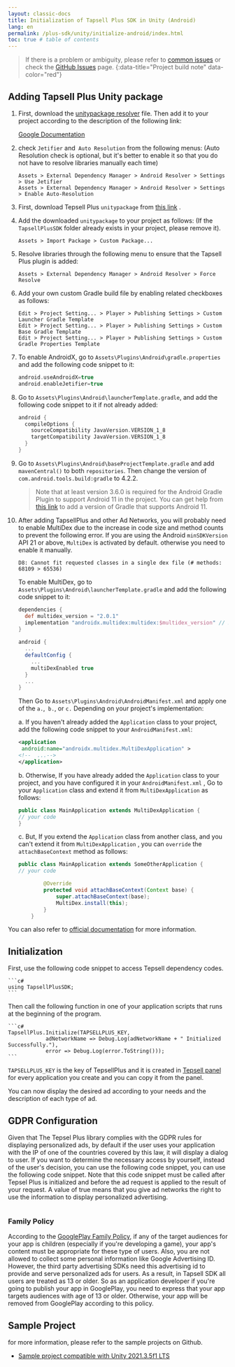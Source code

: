 ```yaml
---
layout: classic-docs
title: Initialization of Tapsell Plus SDK in Unity (Android)
lang: en
permalink: /plus-sdk/unity/initialize-android/index.html
toc: true # table of contents
---
```


> If there is a problem or ambiguity, please refer to [common issues]({{site.baseurl}}/faq/plus-sdk/unity/) or check the [GitHub Issues](https://github.com/tapsellorg/TapsellPlusSDK-UnitySample2019/issues?Q=is%3Aissue) page.
{:data-title="Project build note" data-color="red"}

## Adding Tapsell Plus Unity package

1. First, download the [unitypackage resolver](https://github.com/googlesamples/unity-jar-resolver/tags) file. Then add
   it to your project according to the description of the following link:

   [Google Documentation](https://github.com/googlesamples/unity-jar-resolver#android-resolver-usage)

2. check `Jetifier` and` Auto Resolution` from the following menus: (Auto Resolution check is optional, but it's better
   to enable it so that you do not have to resolve libraries manually each time)

    ```console
    Assets > External Dependency Manager > Android Resolver > Settings > Use Jetifier
    Assets > External Dependency Manager > Android Resolver > Settings > Enable Auto-Resolution
    ```

3. First, download Tepsell Plus `unitypackage`
   from [this link](https://github.com/tapsellorg/TapsellPlusSDK-UnityPlugin/releases/download/v2.2.5/tapsell-plus-unity-2.2.5.unitypackage)
   .
4. Add the downloaded `unitypackage` to your project as follows: (If the `TapsellPlusSDK` folder already exists in your
   project, please remove it).

    ```console
    Assets > Import Package > Custom Package...
    ```

5. Resolve libraries through the following menu to ensure that the Tapsell Plus plugin is added:

    ```console
    Assets > External Dependency Manager > Android Resolver > Force Resolve
    ```

6. Add your own custom Gradle build file by enabling related checkboxes as follows:

    ```console
    Edit > Project Setting... > Player > Publishing Settings > Custom Launcher Gradle Template
    Edit > Project Setting... > Player > Publishing Settings > Custom Base Gradle Template
    Edit > Project Setting... > Player > Publishing Settings > Custom Gradle Properties Template
    ```

7. To enable AndroidX, go to `Assets\Plugins\Android\gradle.properties` and add the following code snippet to it:
    ```gradle
    android.useAndroidX=true
    android.enableJetifier=true
    ```

8. Go to `Assets\Plugins\Android\launcherTemplate.gradle`, and add the following code snippet to it if not already
   added:

    ```gradle
    android {
      compileOptions {
        sourceCompatibility JavaVersion.VERSION_1_8
        targetCompatibility JavaVersion.VERSION_1_8
      }
    }
    ```

9. Go to `Assets\Plugins\Android\baseProjectTemplate.gradle` and add `mavenCentral()` to both `repositories`. Then
   change the version of `com.android.tools.build:gradle` to 4.2.2.

    > Note that at least version 3.6.0 is required for the Android Gradle Plugin to support Android 11 in the project. You can get help from [this link](https://developers.google.com/ar/develop/unity/android-11-build) to add a version of Gradle that supports Android 11.

10. After adding TapsellPlus and other Ad Networks, you will probably need to enable MultiDex due to the increase in
    code size and method counts to prevent the following error. If you are using the Android `minSDKVersion` API 21 or
    above, `MultiDex` is activated by default. otherwise you need to enable it manually.

    ```console
    D8: Cannot fit requested classes in a single dex file (# methods: 68109 > 65536)
    ```

    To enable MultiDex, go to `Assets\Plugins\Android\launcherTemplate.gradle` and add the following code snippet to it:

    ```gradle
    dependencies {
      def multidex_version = "2.0.1"
      implementation "androidx.multidex:multidex:$multidex_version" // 2.0.1
    }
   
    android {
      ...
      defaultConfig {
        ...
        multiDexEnabled true
      }
      ...
    }
    ```
    Then Go to `Assets\Plugins\Android\AndroidManifest.xml` and apply one of the `a.`,` b.`, or `c.` Depending on your
    project's implementation:

    a. If you haven't already added the `Application` class to your project, add the following code snippet to
    your `AndroidManifest.xml`:
    ```xml
    <application
     android:name="androidx.multidex.MultiDexApplication" >
    <!--  ...-->
    </application>
    ```
    b. Otherwise, If you have already added the `Application` class to your project, and you have configured it in
    your `AndroidManifest.xml` , Go to your `Application` class and extend it from `MultiDexApplication` as follows:
    ```java
    public class MainApplication extends MultiDexApplication {
    // your code
    }
    ```
    c. But, If you extend the `Application` class from another class, and you can't extend it from `MultiDexApplication`
    , you can `override` the `attachBaseContext` method as follows:
    ```java
    public class MainApplication extends SomeOtherApplication {
    // your code
    
            @Override
            protected void attachBaseContext(Context base) {
                super.attachBaseContext(base);
                MultiDex.install(this);
            }
        }
    ``` 

You can also refer to [official documentation](https://developer.android.com/studio/build/multidex) for more
information.

## Initialization

First, use the following code snippet to access Tepsell dependency codes.

    ```c#
    using TapsellPlusSDK;
    ```

Then call the following function in one of your application scripts that runs at the beginning of the program.

    ```c#
    TapsellPlus.Initialize(TAPSELLPLUS_KEY,
                adNetworkName => Debug.Log(adNetworkName + " Initialized Successfully."),
                error => Debug.Log(error.ToString()));
    ```

`TAPSELLPLUS_KEY` is the key of TepsellPlus and it is created in [Tepsell panel](https://dashboard.tapsell.ir/) for
every application you create and you can copy it from the panel.

You can now display the desired ad according to your needs and the description of each type of ad.

## GDPR Configuration

Given that The Tepsel Plus library complies with the GDPR rules for displaying personalized ads, by default if the user
uses your application with the IP of one of the countries covered by this law, it will display a dialog to user. If you
want to determine the necessary access by yourself, instead of the user's decision, you can use the following code
snippet, you can use the following code snippet. Note that this code snippet must be called after Tepsel Plus is
initialized and before the ad request is applied to the result of your request. A value of true‌ means that you give ad
networks the right to use the information to display personalized advertising.
```c# TapsellPlus.SetGdprConsent(true);
```

### Family Policy

According to
the [GooglePlay Family Policy](https://support.google.com/googleplay/android-developer/answer/9893335?hl=en), if any of
the target audiences for your app is children (especially if you're developing a game), your app's content must be
appropriate for these type of users. Also, you are not allowed to collect some personal information like Google
Advertising ID. However, the third party advertising SDKs need this advertising id to provide and serve personalized ads
for users. As a result, in Tapsell SDK all users are treated as 13 or older. So as an application developer if you're
going to publish your app in GooglePlay, you need to express that your app targets audiences with age of 13 or older.
Otherwise, your app will be removed from GooglePlay according to this policy.

## Sample Project

for more information, please refer to the sample projects on Github.

* [Sample project compatible with Unity 2021.3.5f1 LTS](https://github.com/tapsellorg/TapsellPlusSDK-UnityPlugin)
